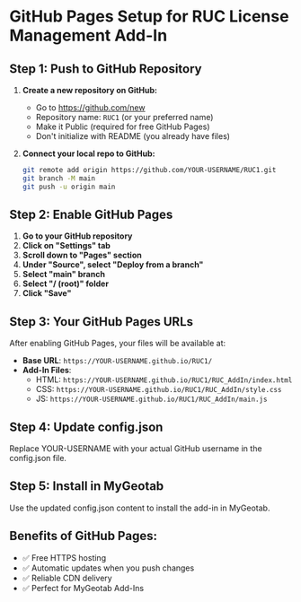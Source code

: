 # GitHub Pages Setup for RUC License Management Add-In

## Step 1: Push to GitHub Repository

1. **Create a new repository on GitHub:**
   - Go to https://github.com/new
   - Repository name: `RUC1` (or your preferred name)
   - Make it Public (required for free GitHub Pages)
   - Don't initialize with README (you already have files)

2. **Connect your local repo to GitHub:**
   ```bash
   git remote add origin https://github.com/YOUR-USERNAME/RUC1.git
   git branch -M main
   git push -u origin main
   ```

## Step 2: Enable GitHub Pages

1. **Go to your GitHub repository**
2. **Click on "Settings" tab**
3. **Scroll down to "Pages" section**
4. **Under "Source", select "Deploy from a branch"**
5. **Select "main" branch**
6. **Select "/ (root)" folder**
7. **Click "Save"**

## Step 3: Your GitHub Pages URLs

After enabling GitHub Pages, your files will be available at:
- **Base URL**: `https://YOUR-USERNAME.github.io/RUC1/`
- **Add-In Files**:
  - HTML: `https://YOUR-USERNAME.github.io/RUC1/RUC_AddIn/index.html`
  - CSS: `https://YOUR-USERNAME.github.io/RUC1/RUC_AddIn/style.css`
  - JS: `https://YOUR-USERNAME.github.io/RUC1/RUC_AddIn/main.js`

## Step 4: Update config.json

Replace YOUR-USERNAME with your actual GitHub username in the config.json file.

## Step 5: Install in MyGeotab

Use the updated config.json content to install the add-in in MyGeotab.

## Benefits of GitHub Pages:
- ✅ Free HTTPS hosting
- ✅ Automatic updates when you push changes
- ✅ Reliable CDN delivery
- ✅ Perfect for MyGeotab Add-Ins
